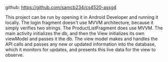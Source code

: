 github: https://github.com/samcb234/cs4520-assg4

This project can be run by opening it in Android Developer and running it locally.
The login fragment doesn't use MVVM architecture, because it simply verifies two strings.
The ProductListFragment does use MVVM. The main activity initializes the db, and then the
View initializes its own viewModel and passes it the db. The view model makes and handles
the API calls and passes any new or updated information into the database, which it monitors
for updates, and presents this live data for the view to observe.